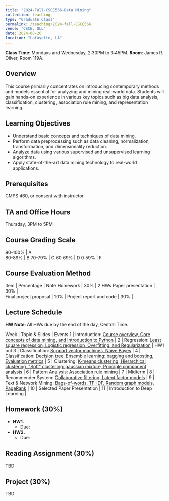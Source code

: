 ```yaml
---
title: "2024-Fall-CSCE566-Data Mining"
collection: teaching
type: "Graduate Class"
permalink: /teaching/2024-fall-CSCE566
venue: "CSCE, ULL"
date: 2024-08-26
location: "Lafayette, LA"
---
```


**Class Time**: Mondays and Wednesday, 2:30PM to 3:45PM.  **Room**: James R. Oliver, Room 119A.

## Overview
This course primarily concentrates on introducing contemporary methods and models essential for analyzing and mining real-world data. Students will gain hands-on experience in various key topics such as big data analysis, classification, clustering, association rule mining, and representation learning. 

## Learning Objectives
- Understand basic concepts and techniques of data mining.
- Perform data preprocessing such as data cleaning, normalization, transformation, and dimensionality reduction.
- Analyze data using various supervised and unsupervised learning algorithms.
- Apply state-of-the-art data mining technology to real-world applications.


## Prerequisites
CMPS 460, or consent with instructor

## TA and Office Hours
Thursday, 3PM to 5PM

## Course Grading Scale

90-100%       | A   
80-89%        | B
70-79%        | C 
60‐69%        | D 
0‐59%         | F

## Course Evaluation Method

Item                     | Percentage | Note
Homework                 | 30% |   2 HWs
Paper presentation       | 30% |  
Final project proposal   | 10% |
Project report and code  | 30% |

## Lecture Schedule
**HW Note**: All HWs due by the end of the day, Central Time. 

Week | Topic & Slides                                                  | Events
1    | Introduction: [Course overview, Core concepts of data mining, and Introduction to Python](https://www.dropbox.com) |
2    | Regression: [Least square regression, Logistic regression, Overfitting, and Regularization](https://www.dropbox.com) | HW1 out
3    | Classification: [Support vector machines, Naïve Bayes](https://www.dropbox.com) |
4    | Classification: [Decision tree, Ensemble learning: bagging and boosting, Evaluation metrics](https://www.dropbox.com) |
5    | Clustering: [K-means clustering, Hierarchical clustering, "Soft" clustering: gaussian mixture, Principle component analysis](https://www.dropbox.com) |
6    | Pattern Analysis: [Association rule mining](https://www.dropbox.com) |
7    | Midterm |
8    | Recommender System: [Collaborative filtering, Latent factor models](https://www.dropbox.com) |
9    | Text & Network Mining: [Bags-of-words, TF-IDF, Random graph models, PageRank](https://www.dropbox.com) |
10   | Selected Paper Presentation |
11   | Introduction to Deep Learning |


## Homework (30%)
- **HW1.** 
    - Due: 
- **HW2.** 
    - Due: 

## Reading Assignment (30%)
TBD

## Project (30%)
TBD
